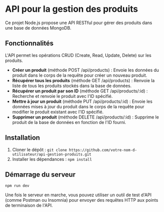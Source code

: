 # API pour la gestion des produits

Ce projet Node.js propose une API RESTful pour gérer des produits dans une base de données MongoDB.

## Fonctionnalités

L'API permet les opérations CRUD (Create, Read, Update, Delete) sur les produits.

* **Créer un produit** (méthode POST /api/products) : Envoie les données du produit dans le corps de la requête pour créer un nouveau produit.
* **Récupérer tous les produits** (méthode GET /api/products) : Renvoie la liste de tous les produits stockés dans la base de données.
* **Récupérer un produit par son ID** (méthode GET /api/products/:id) : Recherche et renvoie le produit avec l'ID spécifié.
* **Mettre à jour un produit** (méthode PUT /api/products/:id) : Envoie les données mises à jour du produit dans le corps de la requête pour modifier le produit existant avec l'ID spécifié.
* **Supprimer un produit** (méthode DELETE /api/products/:id) : Supprime le produit de la base de données en fonction de l'ID fourni.

## Installation

1. Cloner le dépôt : `git clone https://github.com/votre-nom-d-utilisateur/api-gestion-produits.git`
2. Installer les dépendances : `npm install`

## Démarrage du serveur
`npm run dev`

Une fois le serveur en marche, vous pouvez utiliser un outil de test d'API (comme Postman ou Insomnia) pour envoyer des requêtes HTTP aux points de terminaison de l'API.
